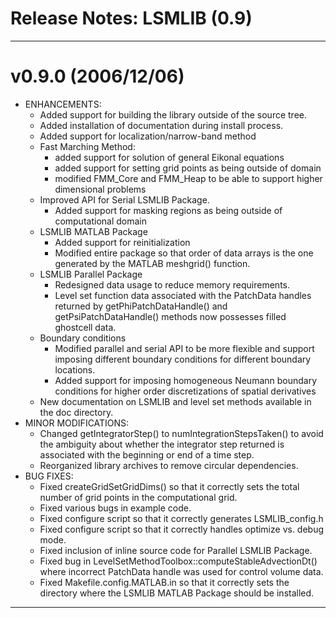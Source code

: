Release Notes: LSMLIB (0.9)
===========================

-------------------------------------------------------------------------------
v0.9.0 (2006/12/06)
===================
* ENHANCEMENTS:
  - Added support for building the library outside of the source tree.
  - Added installation of documentation during install process.
  - Added support for localization/narrow-band method
  - Fast Marching Method:
    * added support for solution of general Eikonal equations
    * added support for setting grid points as being outside of domain
    * modified FMM_Core and FMM_Heap to be able to support higher 
      dimensional problems
  - Improved API for Serial LSMLIB Package.
    * Added support for masking regions as being outside of 
      computational domain
  - LSMLIB MATLAB Package
    * Added support for reinitialization
    * Modified entire package so that order of data arrays is the one
      generated by the MATLAB meshgrid() function.
  - LSMLIB Parallel Package
    * Redesigned data usage to reduce memory requirements.
    * Level set function data associated with the PatchData handles
      returned by getPhiPatchDataHandle() and getPsiPatchDataHandle() 
      methods now possesses filled ghostcell data. 
  - Boundary conditions
    * Modified parallel and serial API to be more flexible and support 
      imposing different boundary conditions for different boundary
      locations.
    * Added support for imposing homogeneous Neumann boundary conditions
      for higher order discretizations of spatial derivatives
  - New documentation on LSMLIB and level set methods available in the
    doc directory.
* MINOR MODIFICATIONS:
  - Changed getIntegratorStep() to numIntegrationStepsTaken() to avoid
    the ambiguity about whether the integrator step returned is associated
    with the beginning or end of a time step.
  - Reorganized library archives to remove circular dependencies.
* BUG FIXES:
  - Fixed createGridSetGridDims() so that it correctly sets the total
    number of grid points in the computational grid.
  - Fixed various bugs in example code.
  - Fixed configure script so that it correctly generates LSMLIB_config.h
  - Fixed configure script so that it correctly handles optimize vs. 
    debug mode.
  - Fixed inclusion of inline source code for Parallel LSMLIB Package.
  - Fixed bug in LevelSetMethodToolbox::computeStableAdvectionDt() where
    incorrect PatchData handle was used for control volume data.
  - Fixed Makefile.config.MATLAB.in so that it correctly sets the directory
    where the LSMLIB MATLAB Package should be installed.

-------------------------------------------------------------------------------
